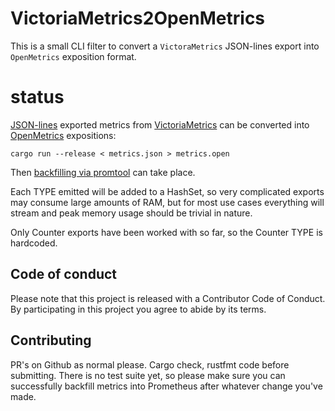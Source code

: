 # VictoriaMetrics2OpenMetrics

This is a small CLI filter to convert a `VictoraMetrics` JSON-lines export into
`OpenMetrics` exposition format.

# status

[JSON-lines](https://jsonlines.org) exported metrics from
[VictoriaMetrics](https://victoriametrics.com/) can be converted into
[OpenMetrics](https://openmetrics.io/) expositions:

```(shell)
cargo run --release < metrics.json > metrics.open
```

Then [backfilling via promtool](https://medium.com/tlvince/prometheus-backfilling-a92573eb712c) can
take place.

Each TYPE emitted will be added to a HashSet, so very complicated exports may consume large amounts of RAM, but for most use cases everything will stream and peak memory usage should be trivial in nature.

Only Counter exports have been worked with so far, so the Counter TYPE is hardcoded.

## Code of conduct

Please note that this project is released with a Contributor Code of Conduct. By
participating in this project you agree to abide by its terms.

## Contributing

PR's on Github as normal please. Cargo check, rustfmt code before submitting.
There is no test suite yet, so please make sure you can successfully backfill
metrics into Prometheus after whatever change you've made.
